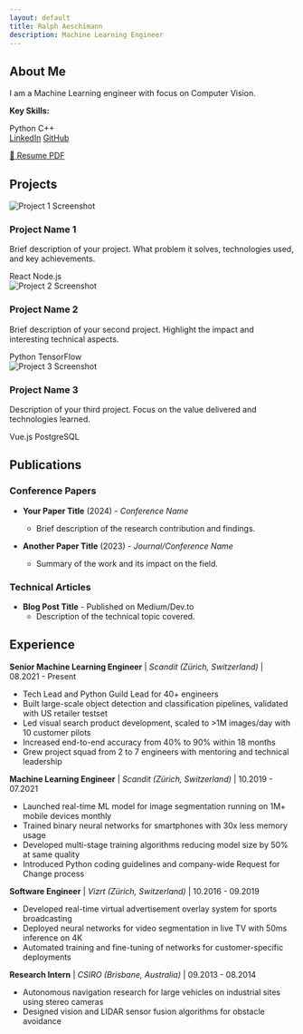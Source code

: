 ```yaml
---
layout: default
title: Ralph Aeschimann
description: Machine Learning Engineer
---
```


<div class="section">

## About Me

I am a Machine Learning engineer with focus on Computer Vision.

**Key Skills:**
<div class="skills-list">
  <span class="skill-tag">Python</span>
  <span class="skill-tag">C++</span>
</div>

<div class="contact-links">
  <!--a href="mailto:your.email@example.com" class="contact-link">Email</a> -->
  <a href="https://linkedin.com/in/ralphaeschimann" class="contact-link">LinkedIn</a>
  <a href="https://github.com/aralph" class="contact-link">GitHub</a>
</div>

<a href="assets/pdfs/resume_ralph_aeschimann.pdf" class="resume-button" target="_blank">📄 Resume PDF</a>

</div>

<div class="section">

## Projects

<div class="project-grid">

<div class="project-card">
  <img src="assets/images/project1.jpg" alt="Project 1 Screenshot">
  <h3>Project Name 1</h3>
  <p>Brief description of your project. What problem it solves, technologies used, and key achievements.</p>
  <div class="skills-list">
    <span class="skill-tag">React</span>
    <span class="skill-tag">Node.js</span>
  </div>
</div>

<div class="project-card">
  <img src="assets/images/project2.jpg" alt="Project 2 Screenshot">
  <h3>Project Name 2</h3>
  <p>Brief description of your second project. Highlight the impact and interesting technical aspects.</p>
  <div class="skills-list">
    <span class="skill-tag">Python</span>
    <span class="skill-tag">TensorFlow</span>
  </div>
</div>

<div class="project-card">
  <img src="assets/images/project3.jpg" alt="Project 3 Screenshot">
  <h3>Project Name 3</h3>
  <p>Description of your third project. Focus on the value delivered and technologies learned.</p>
  <div class="skills-list">
    <span class="skill-tag">Vue.js</span>
    <span class="skill-tag">PostgreSQL</span>
  </div>
</div>

</div>

</div>

<div class="section">

## Publications

### Conference Papers
- **Your Paper Title** (2024) - *Conference Name*
  - Brief description of the research contribution and findings.

- **Another Paper Title** (2023) - *Journal/Conference Name*
  - Summary of the work and its impact on the field.

### Technical Articles
- **Blog Post Title** - Published on Medium/Dev.to
  - Description of the technical topic covered.

</div>

<div class="section">

## Experience

**Senior Machine Learning Engineer** | *Scandit (Zürich, Switzerland)* | 08.2021 - Present
- Tech Lead and Python Guild Lead for 40+ engineers
- Built large-scale object detection and classification pipelines, validated with US retailer testset
- Led visual search product development, scaled to >1M images/day with 10 customer pilots
- Increased end-to-end accuracy from 40% to 90% within 18 months
- Grew project squad from 2 to 7 engineers with mentoring and technical leadership

**Machine Learning Engineer** | *Scandit (Zürich, Switzerland)* | 10.2019 - 07.2021
- Launched real-time ML model for image segmentation running on 1M+ mobile devices monthly
- Trained binary neural networks for smartphones with 30x less memory usage
- Developed multi-stage training algorithms reducing model size by 50% at same quality
- Introduced Python coding guidelines and company-wide Request for Change process

**Software Engineer** | *Vizrt (Zürich, Switzerland)* | 10.2016 - 09.2019
- Developed real-time virtual advertisement overlay system for sports broadcasting
- Deployed neural networks for video segmentation in live TV with 50ms inference on 4K
- Automated training and fine-tuning of networks for customer-specific deployments

**Research Intern** | *CSIRO (Brisbane, Australia)* | 09.2013 - 08.2014
- Autonomous navigation research for large vehicles on industrial sites using stereo cameras
- Designed vision and LIDAR sensor fusion algorithms for obstacle avoidance

</div>

